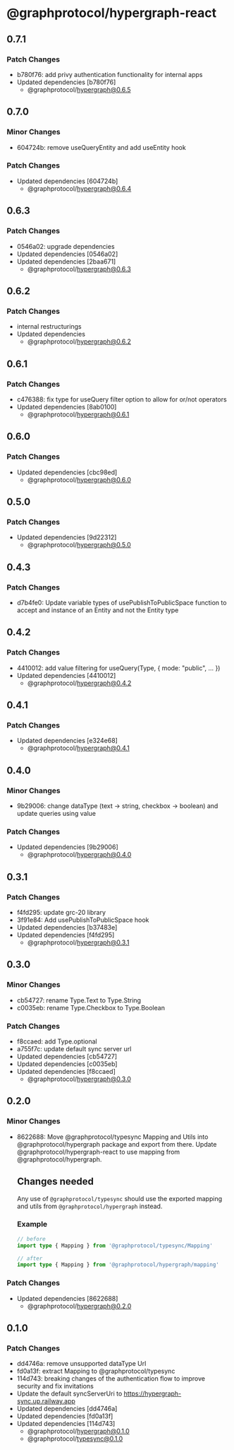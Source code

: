 # @graphprotocol/hypergraph-react

## 0.7.1
### Patch Changes

- b780f76: add privy authentication functionality for internal apps
- Updated dependencies [b780f76]
  - @graphprotocol/hypergraph@0.6.5

## 0.7.0
### Minor Changes

- 604724b: remove useQueryEntity and add useEntity hook

### Patch Changes

- Updated dependencies [604724b]
  - @graphprotocol/hypergraph@0.6.4

## 0.6.3
### Patch Changes

- 0546a02: upgrade dependencies
- Updated dependencies [0546a02]
- Updated dependencies [2baa671]
  - @graphprotocol/hypergraph@0.6.3

## 0.6.2
### Patch Changes

- internal restructurings
- Updated dependencies
  - @graphprotocol/hypergraph@0.6.2

## 0.6.1
### Patch Changes

- c476388: fix type for useQuery filter option to allow for or/not operators
- Updated dependencies [8ab0100]
  - @graphprotocol/hypergraph@0.6.1

## 0.6.0
### Patch Changes

- Updated dependencies [cbc98ed]
  - @graphprotocol/hypergraph@0.6.0

## 0.5.0
### Patch Changes

- Updated dependencies [9d22312]
  - @graphprotocol/hypergraph@0.5.0

## 0.4.3
### Patch Changes

- d7b4fe0: Update variable types of usePublishToPublicSpace function to accept and instance of an Entity and not the Entity type

## 0.4.2
### Patch Changes

- 4410012: add value filtering for useQuery(Type, { mode: "public", … })
- Updated dependencies [4410012]
  - @graphprotocol/hypergraph@0.4.2

## 0.4.1
### Patch Changes

- Updated dependencies [e324e68]
  - @graphprotocol/hypergraph@0.4.1

## 0.4.0
### Minor Changes

- 9b29006: change dataType (text -> string, checkbox -> boolean) and update queries using value

### Patch Changes

- Updated dependencies [9b29006]
  - @graphprotocol/hypergraph@0.4.0

## 0.3.1
### Patch Changes

- f4fd295: update grc-20 library
- 3f91e84: Add usePublishToPublicSpace hook
- Updated dependencies [b37483e]
- Updated dependencies [f4fd295]
  - @graphprotocol/hypergraph@0.3.1

## 0.3.0
### Minor Changes

- cb54727: rename Type.Text to Type.String
- c0035eb: rename Type.Checkbox to Type.Boolean

### Patch Changes

- f8ccaed: add Type.optional
- a755f7c: update default sync server url
- Updated dependencies [cb54727]
- Updated dependencies [c0035eb]
- Updated dependencies [f8ccaed]
  - @graphprotocol/hypergraph@0.3.0

## 0.2.0
### Minor Changes

- 8622688: Move @graphprotocol/typesync Mapping and Utils into @graphprotocol/hypergraph package and export from there. Update @graphprotocol/hypergraph-react to use mapping from @graphprotocol/hypergraph.
  
  
  ## Changes needed
  
  Any use of `@graphprotocol/typesync` should use the exported mapping and utils from `@graphprotocol/hypergraph` instead.
  
  ### Example
  
  ```ts
  // before
  import type { Mapping } from '@graphprotocol/typesync/Mapping'
  
  // after
  import type { Mapping } from '@graphprotocol/hypergraph/mapping'
  ```

### Patch Changes

- Updated dependencies [8622688]
  - @graphprotocol/hypergraph@0.2.0

## 0.1.0
### Patch Changes

- dd4746a: remove unsupported dataType Url
- fd0a13f: extract Mapping to @graphprotocol/typesync
- 114d743: breaking changes of the authentication flow to improve security and fix invitations
- Update the default syncServerUri to https://hypergraph-sync.up.railway.app
- Updated dependencies [dd4746a]
- Updated dependencies [fd0a13f]
- Updated dependencies [114d743]
  - @graphprotocol/hypergraph@0.1.0
  - @graphprotocol/typesync@0.1.0
